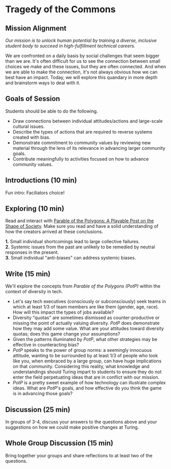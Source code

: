 # Tragedy of the Commons

## Mission Alignment

*Our mission is to unlock human potential by training a diverse, inclusive student body to succeed in high-fulfillment technical careers.*

We are confronted on a daily basis by social challenges that seem bigger than we are. It's often difficult for us to see the connection between small choices we make and these issues, but they are often connected. And when we are able to make the connection, it's not always obvious how we can best have an impact. Today, we will explore this quandary in more depth and brainstorm ways to deal with it.


## Goals of Session

Students should be able to do the following.

*   Draw connections between individual attitudes/actions and large-scale cultural issues.
*   Describe the types of actions that are required to reverse systems created with bias.
*   Demonstrate commitment to community values by reviewing new material through the lens of its relevance in advancing larger community goals.
*   Contribute meaningfully to activities focused on how to advance community values.

## Introductions (10 min)

Fun intro: Faciliators choice!

## Exploring (10 min)

Read and interact with [Parable of the Polygons: A Playable Post on the Shape of Society](http://ncase.me/polygons/). Make sure you read and have a solid understanding of how the creators arrived at these conclusions.  

**1.** Small individual shortcomings lead to large collective failures.  
**2.** Systemic issues from the past are unlikely to be remedied by neutral responses in the present.  
**3.** Small individual "anti-biases" can address systemic biases.  


## Write (15 min)

We'll explore the concepts from *Parable of the Polygons (PotP)*  within the context of diversity in tech.

*   Let's say tech executives (consciously or subconsciously) seek teams in which at least 1/3 of team members are like them (gender, age, race). How will this impact the types of jobs available?
*   Diversity "quotas" are sometimes dismissed as counter-productive or missing the point of actually valuing diversity. *PotP* does demonstrate how they may add some value. What are your attitudes toward diversity quotas; does this game change your assumptions?
*   Given the patterns illuminated by *PotP*, what other strategies may be effective in counteracting bias?
*   *PotP* speaks to the power of group norms: a seemingly innocuous attitude, wanting to be surrounded by at least 1/3 of people who look like you, when embraced by a large group, can have huge implications on that community. Considering this reality, what knowledge and understandings should Turing impart to students to ensure they do not enter the field perpetuating ideas that are in conflict with our mission.
*   *PotP* is a pretty sweet example of how technology can illustrate complex ideas. What are *PotP*'s goals, and how effective do you think the game is in advancing those goals?


## Discussion (25 min)

In groups of 3-4, discuss your answers to the questions above and your suggestions on how we could make positive changes at Turing. 

## Whole Group Discussion (15 min)

Bring together your groups and share reflections to at least two of the questions.  
